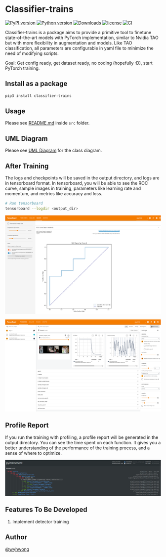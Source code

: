 # Classifier-trains

[![PyPI version](https://badge.fury.io/py/classifier-trains.svg)](https://pypi.org/project/classifier-trains)
[![Python version](https://img.shields.io/pypi/pyversions/classifier-trains)](https://pypi.org/project/classifier-trains/)
[![Downloads](https://img.shields.io/pepy/dt/classifier-trains)](https://github.com/wyhwong/classifier-trains)
[![license](https://img.shields.io/badge/license-MIT-orange.svg)](https://github.com/wyhwong/classifier-trains/blob/main/LICENSE)
[![CI](https://github.com/wyhwong/classifier-trains/actions/workflows/main.yml/badge.svg)](https://github.com/wyhwong/classifier-trains/actions/workflows/main.yml/)

Classifier-trains is a package aims to provide a primitive tool to finetune state-of-the-art models with PyTorch implementation, similar to Nvidia TAO but with more flexibility in augmentation and models. Like TAO classification, all parameters are configurable in yaml file to minimize the need of modifying scripts.

Goal: Get config ready, get dataset ready, no coding (hopefully :D), start PyTorch training.

## Install as a package
```bash
pip3 install classifier-trains
```

## Usage
Please see [README.md](./src/README.md) inside `src` folder.

## UML Diagram
Please see [UML Diagram](./docs/README.md) for the class diagram.

## After Training

The logs and checkpoints will be saved in the output directory, and logs are in tensorboard format. In tensorboard, you will be able to see the ROC curve, sample images in training, parameters like learning rate and momentum, and metrics like accuracy and loss.

```bash
# Run tensorboard
tensorboard --logdir <output_dir>
```

![ROC curve in tensorboard](./docs/preview-tensorboard-1.png)

![Sample images and parameters](./docs/preview-tensorboard-2.png)

## Profile Report

If you run the training with profiling, a profile report will be generated in the output directory. You can see the time spent on each function. It gives you a better understanding of the performance of the training process, and a sense of where to optimize.

![Profile report](./docs/preview-profile-report.png)

## Features To Be Developed
1. Implement detector training

## Author
[@wyhwong](https://github.com/wyhwong)
